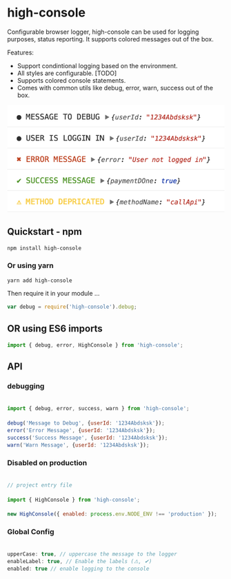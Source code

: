 
# high-console

Configurable browser logger, high-console can be used for logging purposes, status reporting. It supports colored messages out of the box.

Features:

* Support condintional logging based on the environment.
* All styles are configurable. [TODO]
* Supports colored console statements.
* Comes with common utils like debug, error, warn, success out of the box.

![High Console](images/screenshot.png)

## Quickstart - npm

```shell
npm install high-console
```

### Or using yarn

```shell
yarn add high-console
```

Then require it in your module ...


```javascript
var debug = require('high-console').debug;
```

## OR using ES6 imports


```javascript
import { debug, error, HighConsole } from 'high-console';
```

## API

### debugging

```javascript

import { debug, error, success, warn } from 'high-console';

debug('Message to Debug', {userId: '1234Abdsksk'});
error('Error Message', {userId: '1234Abdsksk'});
success('Success Message', {userId: '1234Abdsksk'});
warn('Warn Message', {userId: '1234Abdsksk'});
```
### Disabled on production

```javascript 

// project entry file

import { HighConsole } from 'high-console';

new HighConsole({ enabled: process.env.NODE_ENV !== 'production' });

```

### Global Config

```javascript

upperCase: true, // uppercase the message to the logger
enableLabel: true, // Enable the labels (⚠, ✔)
enabled: true // enable logging to the console

```